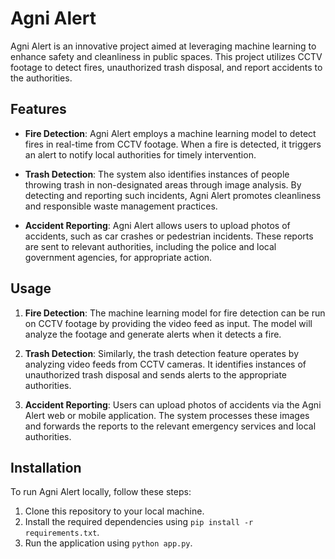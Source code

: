 # Agni Alert

Agni Alert is an innovative project aimed at leveraging machine learning to enhance safety and cleanliness in public spaces. This project utilizes CCTV footage to detect fires, unauthorized trash disposal, and report accidents to the authorities.

## Features

- **Fire Detection**: Agni Alert employs a machine learning model to detect fires in real-time from CCTV footage. When a fire is detected, it triggers an alert to notify local authorities for timely intervention.

- **Trash Detection**: The system also identifies instances of people throwing trash in non-designated areas through image analysis. By detecting and reporting such incidents, Agni Alert promotes cleanliness and responsible waste management practices.

- **Accident Reporting**: Agni Alert allows users to upload photos of accidents, such as car crashes or pedestrian incidents. These reports are sent to relevant authorities, including the police and local government agencies, for appropriate action.

## Usage

1. **Fire Detection**: The machine learning model for fire detection can be run on CCTV footage by providing the video feed as input. The model will analyze the footage and generate alerts when it detects a fire.

2. **Trash Detection**: Similarly, the trash detection feature operates by analyzing video feeds from CCTV cameras. It identifies instances of unauthorized trash disposal and sends alerts to the appropriate authorities.

3. **Accident Reporting**: Users can upload photos of accidents via the Agni Alert web or mobile application. The system processes these images and forwards the reports to the relevant emergency services and local authorities.

## Installation

To run Agni Alert locally, follow these steps:

1. Clone this repository to your local machine.
2. Install the required dependencies using `pip install -r requirements.txt`.
3. Run the application using `python app.py`.

